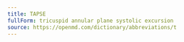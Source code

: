 ```yaml
---
title: TAPSE
fullForm: tricuspid annular plane systolic excursion
source: https://openmd.com/dictionary/abbreviations/t
---
```

